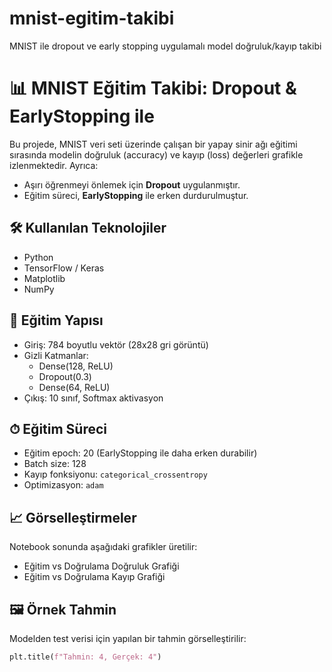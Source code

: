 # mnist-egitim-takibi
MNIST ile dropout ve early stopping uygulamalı model doğruluk/kayıp takibi
# 📊 MNIST Eğitim Takibi: Dropout & EarlyStopping ile

Bu projede, MNIST veri seti üzerinde çalışan bir yapay sinir ağı eğitimi sırasında modelin doğruluk (accuracy) ve kayıp (loss) değerleri grafikle izlenmektedir. Ayrıca:

- Aşırı öğrenmeyi önlemek için **Dropout** uygulanmıştır.
- Eğitim süreci, **EarlyStopping** ile erken durdurulmuştur.

## 🛠 Kullanılan Teknolojiler

- Python
- TensorFlow / Keras
- Matplotlib
- NumPy

## 🔬 Eğitim Yapısı

- Giriş: 784 boyutlu vektör (28x28 gri görüntü)
- Gizli Katmanlar:
  - Dense(128, ReLU)
  - Dropout(0.3)
  - Dense(64, ReLU)
- Çıkış: 10 sınıf, Softmax aktivasyon

## ⏱ Eğitim Süreci

- Eğitim epoch: 20 (EarlyStopping ile daha erken durabilir)
- Batch size: 128
- Kayıp fonksiyonu: `categorical_crossentropy`
- Optimizasyon: `adam`

## 📈 Görselleştirmeler

Notebook sonunda aşağıdaki grafikler üretilir:

- Eğitim vs Doğrulama Doğruluk Grafiği
- Eğitim vs Doğrulama Kayıp Grafiği

## 🖼️ Örnek Tahmin

Modelden test verisi için yapılan bir tahmin görselleştirilir:

```python
plt.title(f"Tahmin: 4, Gerçek: 4")
